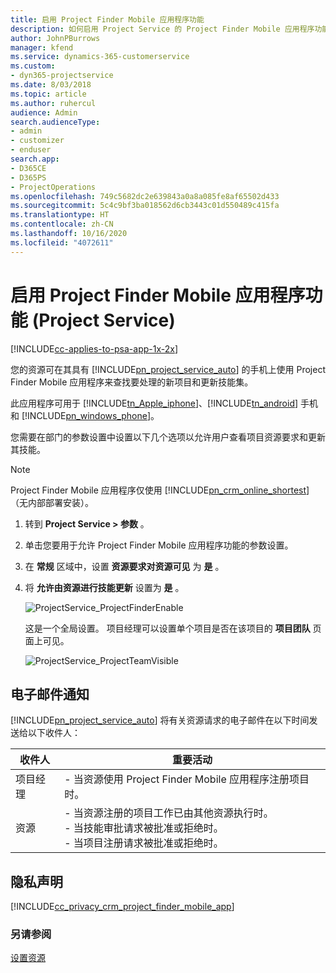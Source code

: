 ```yaml
---
title: 启用 Project Finder Mobile 应用程序功能
description: 如何启用 Project Service 的 Project Finder Mobile 应用程序功能
author: JohnPBurrows
manager: kfend
ms.service: dynamics-365-customerservice
ms.custom:
- dyn365-projectservice
ms.date: 8/03/2018
ms.topic: article
ms.author: ruhercul
audience: Admin
search.audienceType:
- admin
- customizer
- enduser
search.app:
- D365CE
- D365PS
- ProjectOperations
ms.openlocfilehash: 749c5682dc2e639843a0a8a085fe8af65502d433
ms.sourcegitcommit: 5c4c9bf3ba018562d6cb3443c01d550489c415fa
ms.translationtype: HT
ms.contentlocale: zh-CN
ms.lasthandoff: 10/16/2020
ms.locfileid: "4072611"
---
```

# <a name="enable-project-finder-mobile-app-features-project-service"></a>启用 Project Finder Mobile 应用程序功能 (Project Service)

[!INCLUDE[cc-applies-to-psa-app-1x-2x](../includes/cc-applies-to-psa-app-1x-2x.md)]

您的资源可在其具有 [!INCLUDE[pn_project_service_auto](../includes/pn-project-service-auto.md)] 的手机上使用 Project Finder Mobile 应用程序来查找要处理的新项目和更新技能集。  
  
 此应用程序可用于 [!INCLUDE[tn_Apple_iphone](../includes/tn-apple-iphone.md)]、[!INCLUDE[tn_android](../includes/tn-android.md)] 手机和 [!INCLUDE[pn_windows_phone](../includes/pn-windows-phone.md)]。  
  
 您需要在部门的参数设置中设置以下几个选项以允许用户查看项目资源要求和更新其技能。  
  
> [!NOTE]
>  Project Finder Mobile 应用程序仅使用 [!INCLUDE[pn_crm_online_shortest](../includes/pn-crm-online-shortest.md)]（无内部部署安装）。  
  
1. 转到 **Project Service > 参数** 。  
  
2. 单击您要用于允许 Project Finder Mobile 应用程序功能的参数设置。  
  
3. 在 **常规** 区域中，设置 **资源要求对资源可见** 为 **是** 。  
  
4. 将 **允许由资源进行技能更新** 设置为 **是** 。  
  
   ![ProjectService_ProjectFinderEnable](../psa/media/project-service-project-finder-enable.png "ProjectService_ProjectFinderEnable")  
  
   这是一个全局设置。 项目经理可以设置单个项目是否在该项目的 **项目团队** 页面上可见。  
  
   ![ProjectService_ProjectTeamVisible](../psa/media/project-service-project-team-visible.png "ProjectService_ProjectTeamVisible")  
  
## <a name="email-notifications"></a>电子邮件通知  
 [!INCLUDE[pn_project_service_auto](../includes/pn-project-service-auto.md)] 将有关资源请求的电子邮件在以下时间发送给以下收件人：  
  
|收件人|重要活动|  
|---------------|-----------|  
|项目经理|-   当资源使用 Project Finder Mobile 应用程序注册项目时。|  
|资源|-   当资源注册的项目工作已由其他资源执行时。<br />-   当技能审批请求被批准或拒绝时。<br />-   当项目注册请求被批准或拒绝时。|  
  
## <a name="privacy-notice"></a>隐私声明  
 [!INCLUDE[cc_privacy_crm_project_finder_mobile_app](../includes/cc-privacy-crm-project-finder-mobile-app.md)]  
  
### <a name="see-also"></a>另请参阅  
 [设置资源](../psa/set-up-resources.md)
